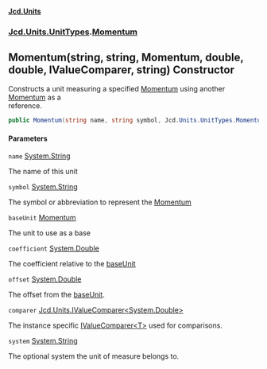 #### [Jcd.Units](index.md 'index')
### [Jcd.Units.UnitTypes](Jcd.Units.UnitTypes.md 'Jcd.Units.UnitTypes').[Momentum](Momentum.md 'Jcd.Units.UnitTypes.Momentum')

## Momentum(string, string, Momentum, double, double, IValueComparer<double>, string) Constructor

Constructs a unit measuring a specified [Momentum](Momentum.md 'Jcd.Units.UnitTypes.Momentum') using another [Momentum](Momentum.md 'Jcd.Units.UnitTypes.Momentum') as a  
reference.

```csharp
public Momentum(string name, string symbol, Jcd.Units.UnitTypes.Momentum? baseUnit=null, double coefficient=1.0, double offset=0.0, Jcd.Units.IValueComparer<double>? comparer=null, string system="");
```
#### Parameters

<a name='Jcd.Units.UnitTypes.Momentum.Momentum(string,string,Jcd.Units.UnitTypes.Momentum,double,double,Jcd.Units.IValueComparer_double_,string).name'></a>

`name` [System.String](https://docs.microsoft.com/en-us/dotnet/api/System.String 'System.String')

The name of this unit

<a name='Jcd.Units.UnitTypes.Momentum.Momentum(string,string,Jcd.Units.UnitTypes.Momentum,double,double,Jcd.Units.IValueComparer_double_,string).symbol'></a>

`symbol` [System.String](https://docs.microsoft.com/en-us/dotnet/api/System.String 'System.String')

The symbol or abbreviation to represent the [Momentum](Momentum.md 'Jcd.Units.UnitTypes.Momentum')

<a name='Jcd.Units.UnitTypes.Momentum.Momentum(string,string,Jcd.Units.UnitTypes.Momentum,double,double,Jcd.Units.IValueComparer_double_,string).baseUnit'></a>

`baseUnit` [Momentum](Momentum.md 'Jcd.Units.UnitTypes.Momentum')

The unit to use as a base

<a name='Jcd.Units.UnitTypes.Momentum.Momentum(string,string,Jcd.Units.UnitTypes.Momentum,double,double,Jcd.Units.IValueComparer_double_,string).coefficient'></a>

`coefficient` [System.Double](https://docs.microsoft.com/en-us/dotnet/api/System.Double 'System.Double')

The coefficient relative to the [baseUnit](Momentum..ctor.LD3mY3/4ot+t6ZRf5V2QGg.md#Jcd.Units.UnitTypes.Momentum.Momentum(string,string,Jcd.Units.UnitTypes.Momentum,double,double,Jcd.Units.IValueComparer_double_,string).baseUnit 'Jcd.Units.UnitTypes.Momentum.Momentum(string, string, Jcd.Units.UnitTypes.Momentum, double, double, Jcd.Units.IValueComparer<double>, string).baseUnit')

<a name='Jcd.Units.UnitTypes.Momentum.Momentum(string,string,Jcd.Units.UnitTypes.Momentum,double,double,Jcd.Units.IValueComparer_double_,string).offset'></a>

`offset` [System.Double](https://docs.microsoft.com/en-us/dotnet/api/System.Double 'System.Double')

The offset from the [baseUnit](Momentum..ctor.LD3mY3/4ot+t6ZRf5V2QGg.md#Jcd.Units.UnitTypes.Momentum.Momentum(string,string,Jcd.Units.UnitTypes.Momentum,double,double,Jcd.Units.IValueComparer_double_,string).baseUnit 'Jcd.Units.UnitTypes.Momentum.Momentum(string, string, Jcd.Units.UnitTypes.Momentum, double, double, Jcd.Units.IValueComparer<double>, string).baseUnit').

<a name='Jcd.Units.UnitTypes.Momentum.Momentum(string,string,Jcd.Units.UnitTypes.Momentum,double,double,Jcd.Units.IValueComparer_double_,string).comparer'></a>

`comparer` [Jcd.Units.IValueComparer&lt;](IValueComparer_T_.md 'Jcd.Units.IValueComparer<T>')[System.Double](https://docs.microsoft.com/en-us/dotnet/api/System.Double 'System.Double')[&gt;](IValueComparer_T_.md 'Jcd.Units.IValueComparer<T>')

The instance specific [IValueComparer&lt;T&gt;](IValueComparer_T_.md 'Jcd.Units.IValueComparer<T>') used for comparisons.

<a name='Jcd.Units.UnitTypes.Momentum.Momentum(string,string,Jcd.Units.UnitTypes.Momentum,double,double,Jcd.Units.IValueComparer_double_,string).system'></a>

`system` [System.String](https://docs.microsoft.com/en-us/dotnet/api/System.String 'System.String')

The optional system the unit of measure belongs to.